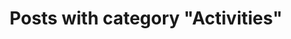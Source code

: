 ---
layout: categorypage
title: Posts with category "Activities"
tag: Activities
slug: activities
categories: [Activities, Web Activities]
permalink: /progress/category/activities
robots: noindex
---